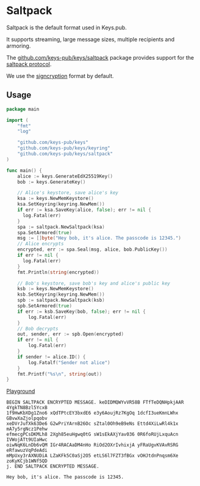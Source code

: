 # Saltpack

Saltpack is the default format used in Keys.pub.

It supports streaming, large message sizes, multiple recipients and armoring.

The [github.com/keys-pub/keys/saltpack](https://godoc.org/github.com/keys-pub/keys/saltpack) package
provides support for the [saltpack protocol](https://saltpack.org).

We use the [signcryption](https://saltpack.org/signcryption-format) format by default.

## Usage

```go
package main

import (
    "fmt"
    "log"

    "github.com/keys-pub/keys"
    "github.com/keys-pub/keys/keyring"
    "github.com/keys-pub/keys/saltpack"
)

func main() {
    alice := keys.GenerateEdX25519Key()
    bob := keys.GenerateKey()

    // Alice's keystore, save alice's key
    ksa := keys.NewMemKeystore()
    ksa.SetKeyring(keyring.NewMem())
    if err := ksa.SaveKey(alice, false); err != nil {
      log.Fatal(err)
    }
    spa := saltpack.NewSaltpack(ksa)
    spa.SetArmored(true)
    msg := []byte("Hey bob, it's alice. The passcode is 12345.")
    // Alice encrypts
    encrypted, err := spa.Seal(msg, alice, bob.PublicKey())
    if err != nil {
      log.Fatal(err)
    }
    fmt.Println(string(encrypted))

    // Bob's keystore, save bob's key and alice's public key
    ksb := keys.NewMemKeystore()
    ksb.SetKeyring(keyring.NewMem())
    spb := saltpack.NewSaltpack(ksb)
    spb.SetArmored(true)
    if err := ksb.SaveKey(bob, false); err != nil {
        log.Fatal(err)
    }
    // Bob decrypts
    out, sender, err := spb.Open(encrypted)
    if err != nil {
        log.Fatal(err)
    }
    if sender != alice.ID() {
        log.Fatalf("Sender not alice")
    }
    fmt.Printf("%s\n", string(out))
}
```

[Playground](https://play.golang.org/p/QvFZmgYYUlY)

```text
BEGIN SALTPACK ENCRYPTED MESSAGE. keDIDMQWYvVR58B FTfTeDQNHpkjAAR 4YgkTN8Bzl5YcxB
1f9HwKbXDg1Zno6 xQdTPtcEY3bxdE6 e3y6AoujRz7KgOq 1dcfI3ueKmnLWhx GBvwXaZjolpqobv
xeDVrJufXk63De6 G2wPriYArnB26Oc sZtal0Oh9eB9eNs Ettd4XiLwRl4k1x mA7y5rgNcz1Pehw
efmecgPCsDKMLh8 2Xgh85euHgwq0tG sW1sEkAXjYav036 0R6foRUjLxquAcn IVWojATt9UIaHwc
oiwNqK6LnDb6vQM IGr4RACAaDM4nHo RiOd2OXrIvhixjA yFRaUgvKVAvRSRG eRfawuzVqPdeAdi
mMpUxy3rAXNUDiA LZaKFk5C0aSj2O5 etLS6l7FZT3fBGx vOHJtdnPnqsm6Xe zoKyKCjb1WNf5QD
j. END SALTPACK ENCRYPTED MESSAGE.

Hey bob, it's alice. The passcode is 12345.
```
